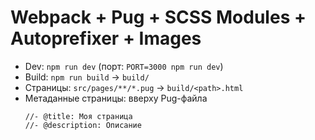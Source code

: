 # Webpack + Pug + SCSS Modules + Autoprefixer + Images

- Dev: `npm run dev` (порт: `PORT=3000 npm run dev`)
- Build: `npm run build` → `build/`
- Страницы: `src/pages/**/*.pug` → `build/<path>.html`
- Метаданные страницы: вверху Pug-файла
  ```pug
  //- @title: Моя страница
  //- @description: Описание
  ```
